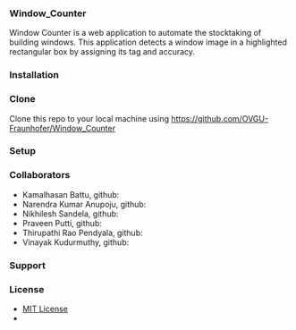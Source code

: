 ### Window_Counter
Window Counter is a web application to automate the stocktaking of building windows. This application detects a window image in a highlighted rectangular box by assigning its tag and accuracy.
### Installation
### Clone
Clone this repo to your local machine using https://github.com/OVGU-Fraunhofer/Window_Counter
### Setup
### Collaborators
* Kamalhasan Battu, github:
* Narendra Kumar Anupoju, github:
* Nikhilesh Sandela, github:
* Praveen Putti, github:
* Thirupathi Rao Pendyala, github:
* Vinayak Kudurmuthy, github:
### Support
### License
* [MIT License](https://github.com/OVGU-Fraunhofer/Window_Counter/blob/master/LICENSE)
* 
